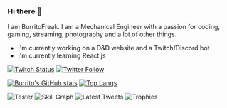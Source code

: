 ### Hi there 👋

I am BurritoFreak. I am a Mechanical Engineer with a passion for coding, gaming, streaming, photography and a lot of other things.

- I'm currently working on a D&D website and a Twitch/Discord bot
- I'm currently learning React.js

[![Twitch Status](https://img.shields.io/twitch/status/BurritoFreak?label=BurritoFreak&logo=Twitch)][ttv]
[![Twitter Follow](https://img.shields.io/twitter/follow/burritofreak1?logo=Twitter&style=flat)][Twitter]

[![Burrito's GitHub stats](https://github-readme-stats.vercel.app/api?username=BurritoFreak&show_icons=true&line_height=27&count_private=true&theme=dark&hide_border=true&border_radius=10)][Git]
[![Top Langs](https://github-readme-stats.vercel.app/api/top-langs/?username=BurritoFreak&langs_count=3&border_radius=10&theme=dark&hide_border=true)][Git]

![Tester](https://cr-ss-service.azurewebsites.net/api/ScreenShot?widget=activity&username=burritofreak)
![Skill Graph](https://cr-skills-chart-widget.azurewebsites.net/api/api?username=burritofreak&bg=#000)
![Latest Tweets](https://github-readme-twitter.gazf.vercel.app/api?id=burritofreak1&layout=wide&show_border=off)
![Trophies](https://github-profile-trophy.vercel.app/?username=BurritoFreak&theme=juicyfresh&no-frame=true&no-bg=true&column=-1)


[Git]:https://github.com/BurritoFreak
[Twitter]:https://twitter.com/burritofreak1
[ttv]:https://twitch.tv/BurritoFreak
<!--
**BurritoFreak/BurritoFreak** is a ✨ _special_ ✨ repository because its `README.md` (this file) appears on your GitHub profile.

Here are some ideas to get you started:

- 🔭 I’m currently working on ...
- 🌱 I’m currently learning ...
- 👯 I’m looking to collaborate on ...
- 🤔 I’m looking for help with ...
- 💬 Ask me about ...
- 📫 How to reach me: ...
- 😄 Pronouns: ...
- ⚡ Fun fact: ...
-->
